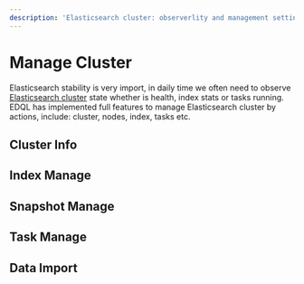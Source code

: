 ```yaml
---
description: 'Elasticsearch cluster: observerlity and management settings, index and tasks'
---
```


# Manage Cluster

Elasticsearch stability is very import, in daily time we often need to observe [Elasticsearch cluster](https://www.elastic.co/guide/en/elasticsearch/reference/current/cluster.html) state whether is health, index stats or tasks running. EDQL has implemented full features to manage Elasticsearch cluster by actions, include: cluster, nodes, index, tasks etc.

## Cluster Info

## Index Manage

## Snapshot Manage

## Task Manage

## Data Import
